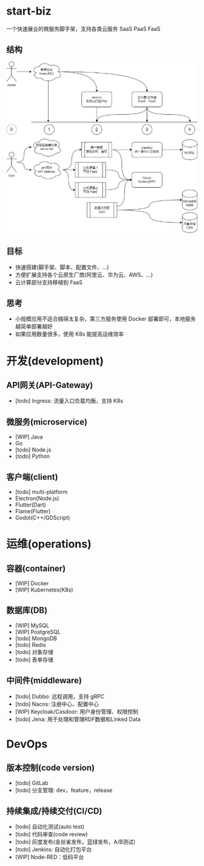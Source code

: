 # start-biz
一个快速展业的微服务脚手架，支持各类云服务 SaaS PaaS FaaS

## 结构
![image](https://github.com/zxffffffff/start-biz/blob/main/doc/Architecture.png)

## 目标
- 快速搭建(脚手架、脚本、配置文件、...)
- 方便扩展支持各个云原生厂商(阿里云、华为云、AWS、...)
- 云计算部分支持移植到 FaaS

## 思考
- 小规模应用不适合搞得太复杂，第三方服务使用 Docker 部署即可，本地服务越简单部署越好
- 如果应用数量很多，使用 K8s 能提高运维效率



# 开发(development)

## API网关(API-Gateway)
- [todo] Ingress: 流量入口负载均衡，支持 K8s

## 微服务(microservice)
- [WIP] Java
- Go
- [todo] Node.js
- [todo] Python

## 客户端(client)
- [todo] multi-platform
- Electron(Node.js)
- Flutter(Dart)
- Flame(Flutter)
- Godot(C++/GDScript)



# 运维(operations)

## 容器(container)
- [WIP] Docker
- [WIP] Kubernetes(K8s)

## 数据库(DB)
- [WIP] MySQL
- [WIP] PostgreSQL
- [todo] MongoDB
- [todo] Redis
- [todo] 对象存储
- [todo] 表单存储

## 中间件(middleware)
- [todo] Dubbo: 远程调用，支持 gRPC
- [todo] Nacos: 注册中心、配置中心
- [WIP] Keycloak/Casdoor: 用户身份管理、权限控制
- [todo] Jena: 用于处理和管理RDF数据和Linked Data



# DevOps

## 版本控制(code version)
- [todo] GitLab
- [todo] 分支管理: dev，feature，release

## 持续集成/持续交付(CI/CD)
- [todo] 自动化测试(auto test)
- [todo] 代码审查(code review)
- [todo] 灰度发布(金丝雀发布，蓝绿发布，A/B测试)
- [todo] Jenkins: 自动化打包平台
- [WIP] Node-RED：低码平台

